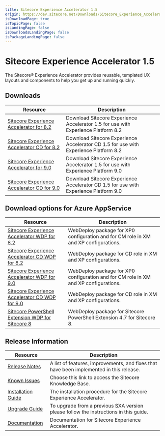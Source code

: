 ```yaml
---
title: Sitecore Experience Accelerator 1.5
origin: https://dev.sitecore.net/Downloads/Sitecore_Experience_Accelerator/15/Sitecore_Experience_Accelerator_15_Initial_Release.aspx
isDownloadPage: true
isTopicPage: false
isLandingPage: false
isDownloadsLandingPage: false
isPackageLandingPage: false
---
```


# Sitecore Experience Accelerator 1.5

The Sitecore® Experience Accelerator provides reusable, templated UX layouts and components to help you get up and running quickly.

## Downloads

 | Resource | Description |
 | --- | --- |
 | [Sitecore Experience Accelerator for 8.2](https://scdp.blob.core.windows.net/downloads/Sitecore%20Experience%20Accelerator/15/Sitecore%20Experience%20Accelerator%2015%20Initial%20Release/Secure/Sitecore%20Experience%20Accelerator%201.5%20rev.%20171010%20for%208.2.zip) | Download Sitecore Experience Accelerator 1.5 for use with Experience Platform 8.2 |
 | [Sitecore Experience Accelerator CD for 8.2](https://scdp.blob.core.windows.net/downloads/Sitecore%20Experience%20Accelerator/15/Sitecore%20Experience%20Accelerator%2015%20Initial%20Release/Secure/Sitecore%20Experience%20Accelerator%201.5%20rev.%20171010%20for%208.2%20CD.zip) | Download Sitecore Experience Accelerator CD 1.5 for use with Experience Platform 8.2 |
 | [Sitecore Experience Accelerator for 9.0](https://scdp.blob.core.windows.net/downloads/Sitecore%20Experience%20Accelerator/15/Sitecore%20Experience%20Accelerator%2015%20Initial%20Release/Secure/Sitecore%20Experience%20Accelerator%201.5%20rev.%20171010%20for%209.0.zip) | Download Sitecore Experience Accelerator 1.5 for use with Experience Platform 9.0 |
 | [Sitecore Experience Accelerator CD for 9.0](https://scdp.blob.core.windows.net/downloads/Sitecore%20Experience%20Accelerator/15/Sitecore%20Experience%20Accelerator%2015%20Initial%20Release/Secure/Sitecore%20Experience%20Accelerator%201.5%20rev.%20171010%20for%209.0%20CD.zip) | Download Sitecore Experience Accelerator CD 1.5 for use with Experience Platform 9.0 |

## Download options for Azure AppService

 | Resource | Description |
 | --- | --- |
 | [Sitecore Experience Accelerator WDP for 8.2](https://scdp.blob.core.windows.net/downloads/Sitecore%20Experience%20Accelerator/15/Sitecore%20Experience%20Accelerator%2015%20Initial%20Release/Secure/Sitecore%20Experience%20Accelerator%201.5%20rev.%20171010%20for%208.2.scwdp.zip) | WebDeploy package for XP0 configuration and for CM role in XM and XP configurations. |
 | [Sitecore Experience Accelerator CD WDP for 8.2](https://scdp.blob.core.windows.net/downloads/Sitecore%20Experience%20Accelerator/15/Sitecore%20Experience%20Accelerator%2015%20Initial%20Release/Secure/Sitecore%20Experience%20Accelerator%201.5%20rev.%20171010%20for%208.2%20CD.scwdp.zip) | WebDeploy package for CD role in XM and XP configurations. |
 | [Sitecore Experience Accelerator WDP for 9.0](https://scdp.blob.core.windows.net/downloads/Sitecore%20Experience%20Accelerator/15/Sitecore%20Experience%20Accelerator%2015%20Initial%20Release/Secure/Sitecore%20Experience%20Accelerator%201.5%20rev.%20171010%20for%209.0.scwdp.zip) | WebDeploy package for XP0 configuration and for CM role in XM and XP configurations. |
 | [Sitecore Experience Accelerator CD WDP for 9.0](https://scdp.blob.core.windows.net/downloads/Sitecore%20Experience%20Accelerator/15/Sitecore%20Experience%20Accelerator%2015%20Initial%20Release/Secure/Sitecore%20Experience%20Accelerator%201.5%20rev.%20171010%20for%209.0%20CD.scwdp.zip) | WebDeploy package for CD role in XM and XP configurations. |
 | [Sitecore PowerShell Extension WDP for Sitecore 8](https://scdp.blob.core.windows.net/downloads/Sitecore%20Experience%20Accelerator/15/Sitecore%20Experience%20Accelerator%2015%20Initial%20Release/Secure/Sitecore%20PowerShell%20Extensions-4.7%20for%20Sitecore%208.scwdp.zip) | WebDeploy package for Sitecore PowerShell Extension 4.7 for Sitecore 8. |

## Release Information

 | Resource | Description |
 | --- | --- |
 | [Release Notes](/downloads/Sitecore_Experience_Accelerator/15/Sitecore_Experience_Accelerator_15_Initial_Release/Release_Notes) | A list of features, improvements, and fixes that have been implemented in this release. |
 | [Known Issues](https://kb.sitecore.net/articles/196733) | Choose this link to access the Sitecore Knowledge Base. |
 | [Installation Guide](https://scdp.blob.core.windows.net/downloads/Sitecore%20Experience%20Accelerator/15/Sitecore%20Experience%20Accelerator%2015%20Initial%20Release/Secure/SXA%201.5%20Installation%20Guide.pdf) | The installation procedure for the Sitecore Experience Accelerator. |
 | [Upgrade Guide](https://scdp.blob.core.windows.net/downloads/Sitecore%20Experience%20Accelerator/15/Sitecore%20Experience%20Accelerator%2015%20Initial%20Release/Secure/SXA%201.5%20Upgrade%20Guide.pdf) | To upgrade from a previous SXA version please follow the instructions in this guide. |
 | [Documentation](https://doc.sitecore.net:443/en/Products/Sitecore_Experience_Accelerator) | Documentation for Sitecore Experience Accelerator. |